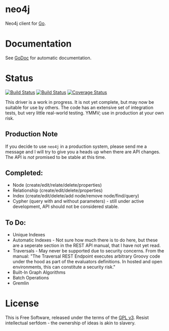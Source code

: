neo4j
=====

Neo4j client for [Go](http://golang.org).


# Documentation

See [GoDoc](http://godoc.org/github.com/jmcvetta/neo4j) for automatic
documentation.


# Status

[![Build Status](https://travis-ci.org/jmcvetta/neo4j.png)](https://travis-ci.org/jmcvetta/neo4j)
[![Build Status](https://drone.io/github.com/jmcvetta/neo4j/status.png)](https://drone.io/github.com/jmcvetta/neo4j/latest)
[![Coverage Status](https://coveralls.io/repos/jmcvetta/neo4j/badge.png?branch=master)](https://coveralls.io/r/jmcvetta/neo4j)

This driver is a work in progress.  It is not yet complete, but may now be
suitable for use by others.  The code has an extensive set of integration
tests, but very little real-world testing.  YMMV; use in production at your own
risk.

## Production Note

If you decide to use `neo4j` in a production system, please send me a message
and I will try to give you a heads up when there are API changes.  The API is
*not* promised to be stable at this time.


## Completed:

* Node (create/edit/relate/delete/properties)
* Relationship (create/edit/delete/properties)
* Index (create/edit/delete/add node/remove node/find/query)
* Cypher (query with and without parameters) - still under active development,
  API should not be considered stable.

## To Do:

* Unique Indexes
* Automatic Indexes - Not sure how much there is to do here, but these are a
  seperate section in the REST API manual, that I have not yet read.
* Traversals - May never be supported due to security concerns.  From the
  manual:  "The Traversal REST Endpoint executes arbitrary Groovy code under
  the hood as part of the evaluators definitions. In hosted and open
  environments, this can constitute a security risk."
* Built-In Graph Algorithms
* Batch Operations
* Gremlin


# License

This is Free Software, released under the terms of the [GPL
v3](http://www.gnu.org/copyleft/gpl.html).  Resist intellectual serfdom - the
ownership of ideas is akin to slavery.  

